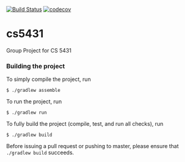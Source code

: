 [![Build Status](https://travis-ci.com/ethantkoenig/cs5431.svg?token=HMpuCAbooS74SzbHVpfA&branch=master)](https://travis-ci.com/ethantkoenig/cs5431)
[![codecov](https://codecov.io/gh/ethantkoenig/cs5431/branch/master/graph/badge.svg?token=osjK4B44Ty)](https://codecov.io/gh/ethantkoenig/cs5431)

# cs5431

Group Project for CS 5431

### Building the project

To simply compile the project, run 

```$ ./gradlew assemble```

To run the project, run

```$ ./gradlew run```

To fully build the project (compile, test, and run all checks), run

```$ ./gradlew build```

Before issuing a pull request or pushing to master, please ensure that `./gradlew build` succeeds.
